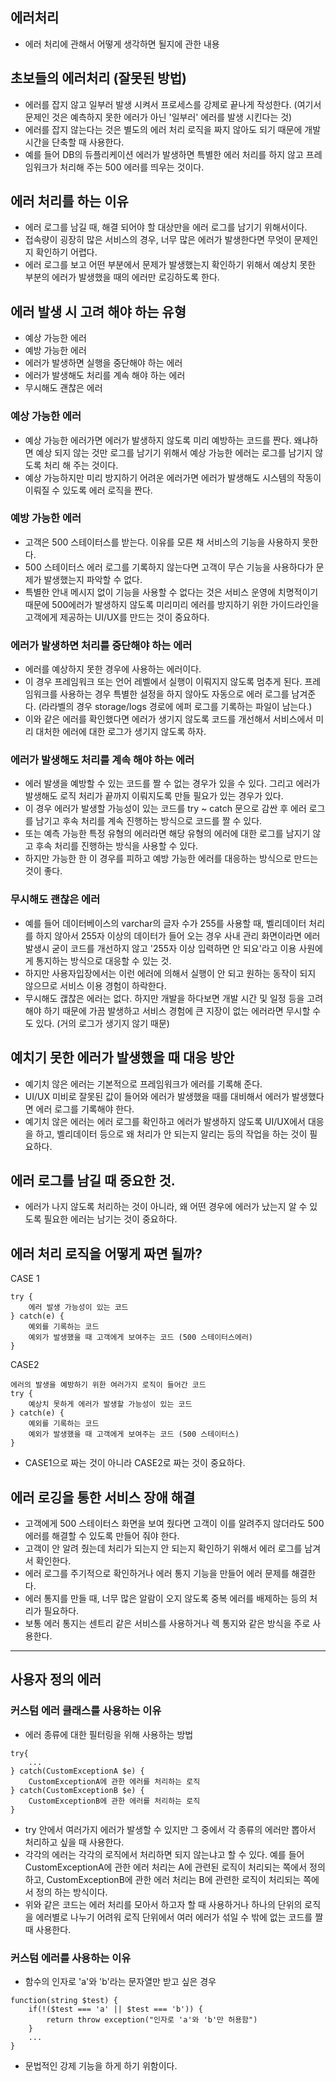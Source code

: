 ## 에러처리
- 에러 처리에 관해서 어떻게 생각하면 될지에 관한 내용

## 초보들의 에러처리 (잘못된 방법)
- 에러를 잡지 않고 일부러 발생 시켜서 프로세스를 강제로 끝나게 작성한다. (여기서 문제인 것은 예측하지 못한 에러가 아닌 '일부러' 에러를 발생 시킨다는 것)
- 에러를 잡지 않는다는 것은 별도의 에러 처리 로직을 짜지 않아도 되기 때문에 개발 시간을 단축할 때 사용한다.
- 예를 들어 DB의 듀플리케이션 에러가 발생하면 특별한 에러 처리를 하지 않고 프레임워크가 처리해 주는 500 에러를 띄우는 것이다.

## 에러 처리를 하는 이유
- 에러 로그를 남길 때, 해결 되어야 할 대상만을 에러 로그를 남기기 위해서이다.
- 접속량이 굉장히 많은 서비스의 경우, 너무 많은 에러가 발생한다면 무엇이 문제인지 확인하기 어렵다.
- 에러 로그를 보고 어떤 부분에서 문제가 발생했는지 확인하기 위해서 예상치 못한 부분의 에러가 발생했을 때의 에러만 로깅하도록 한다.

## 에러 발생 시 고려 해야 하는 유형
- 예상 가능한 에러
- 예방 가능한 에러
- 에러가 발생하면 실행을 중단해야 하는 에러
- 에러가 발생해도 처리를 계속 해야 하는 에러
- 무시해도 괜찮은 에러

### 예상 가능한 에러
- 예상 가능한 에러가면 에러가 발생하지 않도록 미리 예방하는 코드를 짠다. 왜냐하면 예상 되지 않는 것만 로그를 남기기 위해서 예상 가능한 에러는 로그를 남기지 않도록 처리 해 주는 것이다.
- 예상 가능하지만 미리 방지하기 어려운 에러가면 에러가 발생해도 시스템의 작동이 이뤄질 수 있도록 에러 로직을 짠다.

### 예방 가능한 에러
- 고객은 500 스테이터스를 받는다. 이유를 모른 채 서비스의 기능을 사용하지 못한다.
- 500 스테이터스 에러 로그를 기록하지 않는다면 고객이 무슨 기능을 사용하다가 문제가 발생했는지 파악할 수 없다.
- 특별한 안내 메시지 없이 기능을 사용할 수 없다는 것은 서비스 운영에 치명적이기 때문에 500에러가 발생하지 않도록 미리미리 에러를 방지하기 위한 가이드라인을 고객에게 제공하는 UI/UX를 만드는 것이 중요하다.

### 에러가 발생하면 처리를 중단해야 하는 에러
- 에러를 예상하지 못한 경우에 사용하는 에러이다.
- 이 경우 프레임워크 또는 언어 레벨에서 실행이 이뤄지지 않도록 멈추게 된다. 프레임워크를 사용하는 경우 특별한 설정을 하지 않아도 자동으로 에러 로그를 남겨준다. (라라벨의 경우 storage/logs 경로에 에퍼 로그를 기록하는 파일이 남는다.)
-  이와 같은 에러를 확인했다면 에러가 생기지 않도록 코드를 개선해서 서비스에서 미리 대처한 에러에 대한 로그가 생기지 않도록 하자.

### 에러가 발생해도 처리를 계속 해야 하는 에러
- 에러 발생을 예방할 수 있는 코드를 짤 수 없는 경우가 있을 수 있다. 그리고 에러가 발생해도 로직 처리가 끝까지 이뤄지도록 만들 필요가 있는 경우가 있다.
- 이 경우 에러가 발생할 가능성이 있는 코드를 try ~ catch 문으로 감싼 후 에러 로그를 남기고 후속 처리를 계속 진행하는 방식으로 코드를 짤 수 있다.
- 또는 예측 가능한 특정 유형의 에러라면 해당 유형의 에러에 대한 로그를 남지기 않고 후속 처리를 진행하는 방식을 사용할 수 있다.
- 하지만 가능한 한 이 경우를 피하고 예방 가능한 에러를 대응하는 방식으로 만드는 것이 좋다.

### 무시해도 괜찮은 에러
- 예를 들어 데이터베이스의 varchar의 글자 수가 255를 사용할 때, 벨리데이터 처리를 하지 않아서 255자 이상의 데이터가 들어 오는 경우 사내 관리 화면이라면 에러 발생시 굳이 코드를 개선하지 않고 '255자 이상 입력하면 안 되요'라고 이용 사원에게 통지하는 방식으로 대응할 수 있는 것.
- 하지만 사용자입장에서는 이런 에러에 의해서 실행이 안 되고 원하는 동작이 되지 않으므로 서비스 이용 경험이 하락한다.
- 무시해도 괞찮은 에러는 없다. 하지만 개발을 하다보면 개발 시간 및 일정 등을 고려해야 하기 때문에 가끔 발생하고 서비스 경험에 큰 지장이 없는 에러라면 무시할 수도 있다. (거의 로그가 생기지 않기 때문)

## 예치기 못한 에러가 발생했을 때 대응 방안
- 예기치 않은 에러는 기본적으로 프레임워크가 에러를 기록해 준다.
- UI/UX 미비로 잘못된 값이 들어와 에러가 발생했을 때를 대비해서 에러가 발생했다면 에러 로그를 기록해야 한다.
- 예기치 않은 에러는 에러 로그를 확인하고 에러가 발생하지 않도록 UI/UX에서 대응을 하고, 벨리데이터 등으로 왜 처리가 안 되는지 알리는 등의 작업을 하는 것이 필요하다.

## 에러 로그를 남길 때 중요한 것.
- 에러가 나지 않도록 처리하는 것이 아니라, 왜 어떤 경우에 에러가 났는지 알 수 있도록 필요한 에러는 남기는 것이 중요하다.


## 에러 처리 로직을 어떻게 짜면 될까?
CASE 1
```
try {
    에러 발생 가능성이 있는 코드
} catch(e) {
    예외를 기록하는 코드
    예외가 발생했을 때 고객에게 보여주는 코드 (500 스테이터스에러)
}
```

CASE2
```
에러의 발생을 예방하기 위한 여러가지 로직이 들어간 코드
try {
    예상치 못하게 에러가 발생할 가능성이 있는 코드
} catch(e) {
    예외를 기록하는 코드
    예외가 발생했을 때 고객에게 보여주는 코드 (500 스테이터스)
}
```
- CASE1으로 짜는 것이 아니라 CASE2로 짜는 것이 중요하다.

## 에러 로깅을 통한 서비스 장애 해결
- 고객에게 500 스테이터스 화면을 보여 줬다면 고객이 이를 알려주지 않더라도 500 에러를 해결할 수 있도록 만들어 줘야 한다.
- 고객이 안 알려 줬는데 처리가 되는지 안 되는지 확인하기 위해서 에러 로그를 남겨서 확인한다.
- 에러 로그를 주기적으로 확인하거나 에러 통지 기능을 만들어 에러 문제를 해결한다.
- 에러 통지를 만들 때, 너무 많은 알람이 오지 않도록 중복 에러를 배제하는 등의 처리가 필요하다.
- 보통 에러 통지는 센트리 같은 서비스를 사용하거나 렉 통지와 같은 방식을 주로 사용한다.

---

## 사용자 정의 에러
### 커스텀 에러 클래스를 사용하는 이유
- 에러 종류에 대한 필터링을 위해 사용하는 방법
```
try{
    ...
} catch(CustomExceptionA $e) {
    CustomExceptionA에 관한 에러를 처리하는 로직
} catch(CustomExceptionB $e) {
    CustomExceptionB에 관한 에러를 처리하는 로직
}
```
- try 안에서 여러가지 에러가 발생할 수 있지만 그 중에서 각 종류의 에러만 뽑아서 처리하고 싶을 때 사용한다.
- 각각의 에러는 각각의 로직에서 처리하면 되지 않는냐고 할 수 있다. 예를 들어 CustomExceptionA에 관한 에러 처리는 A에 관련된 로직이 처리되는 쪽에서 정의하고, CustomExceptionB에 관한 에러 처리는 B에 관련한 로직이 처리되는 쪽에서 정의 하는 방식이다.
- 위와 같은 코드는 에러 처리를 모아서 하고자 할 때 사용하거나 하나의 단위의 로직을 에러별로 나누기 어려워 로직 단위에서 여러 에러가 섞일 수 밖에 없는 코드를 짤 때 사용한다.

### 커스텀 에러를 사용하는 이유
- 함수의 인자로 'a'와 'b'라는 문자열만 받고 싶은 경우
```
function(string $test) {
    if(!($test === 'a' || $test === 'b')) {
        return throw exception("인자로 'a'와 'b'만 허용함")
    }
    ...
}
```
- 문법적인 강제 기능을 하게 하기 위함이다.





